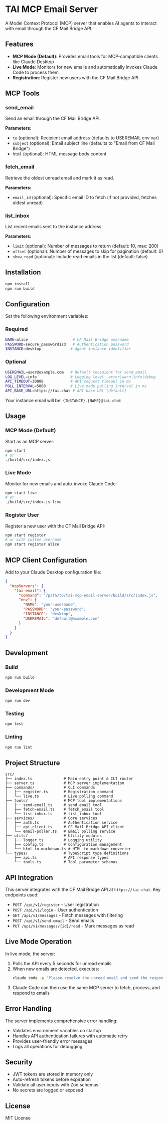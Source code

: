 # TAI MCP Email Server

A Model Context Protocol (MCP) server that enables AI agents to interact with email through the CF Mail Bridge API.

## Features

- **MCP Mode (Default)**: Provides email tools for MCP-compatible clients like Claude Desktop
- **Live Mode**: Monitors for new emails and automatically invokes Claude Code to process them
- **Registration**: Register new users with the CF Mail Bridge API

## MCP Tools

### send_email
Send an email through the CF Mail Bridge API.

**Parameters:**
- `to` (optional): Recipient email address (defaults to USEREMAIL env var)
- `subject` (optional): Email subject line (defaults to "Email from CF Mail Bridge")
- `html` (optional): HTML message body content

### fetch_email
Retrieve the oldest unread email and mark it as read.

**Parameters:**
- `email_id` (optional): Specific email ID to fetch (if not provided, fetches oldest unread)

### list_inbox
List recent emails sent to the instance address.

**Parameters:**
- `limit` (optional): Number of messages to return (default: 10, max: 200)
- `offset` (optional): Number of messages to skip for pagination (default: 0)
- `show_read` (optional): Include read emails in the list (default: false)

## Installation

```bash
npm install
npm run build
```

## Configuration

Set the following environment variables:

### Required
```bash
NAME=alice                    # CF Mail Bridge username
PASSWORD=secure_password123   # Authentication password
INSTANCE=desktop             # Agent instance identifier
```

### Optional
```bash
USEREMAIL=user@example.com   # Default recipient for send_email
LOG_LEVEL=info               # Logging level: error|warn|info|debug
API_TIMEOUT=30000            # API request timeout in ms
POLL_INTERVAL=5000           # Live mode polling interval in ms
API_BASE_URL=https://tai.chat # API base URL (default)
```

Your instance email will be: `{INSTANCE}.{NAME}@tai.chat`

## Usage

### MCP Mode (Default)
Start as an MCP server:
```bash
npm start
# or
./build/src/index.js
```

### Live Mode
Monitor for new emails and auto-invoke Claude Code:
```bash
npm start live
# or
./build/src/index.js live
```

### Register User
Register a new user with the CF Mail Bridge API:
```bash
npm start register
# or with custom username
npm start register alice
```

## MCP Client Configuration

Add to your Claude Desktop configuration file:

```json
{
  "mcpServers": {
    "tai-email": {
      "command": "/path/to/tai-mcp-email-server/build/src/index.js",
      "env": {
        "NAME": "your-username",
        "PASSWORD": "your-password", 
        "INSTANCE": "desktop",
        "USEREMAIL": "default@example.com"
      }
    }
  }
}
```

## Development

### Build
```bash
npm run build
```

### Development Mode
```bash
npm run dev
```

### Testing
```bash
npm test
```

### Linting
```bash
npm run lint
```

## Project Structure

```
src/
├── index.ts              # Main entry point & CLI router
├── server.ts             # MCP server implementation
├── commands/             # CLI commands
│   ├── register.ts       # Registration command
│   └── live.ts           # Live polling command
├── tools/                # MCP tool implementations
│   ├── send-email.ts     # send_email tool
│   ├── fetch-email.ts    # fetch_email tool
│   └── list-inbox.ts     # list_inbox tool
├── services/             # Core services
│   ├── auth.ts           # Authentication service
│   ├── api-client.ts     # CF Mail Bridge API client
│   └── email-poller.ts   # Email polling service
├── utils/                # Utility modules
│   ├── logger.ts         # Logging utility
│   ├── config.ts         # Configuration management
│   └── html-to-markdown.ts # HTML to markdown converter
└── types/                # TypeScript type definitions
    ├── api.ts            # API response types
    └── tools.ts          # Tool parameter schemas
```

## API Integration

This server integrates with the CF Mail Bridge API at `https://tai.chat`. Key endpoints used:

- `POST /api/v1/register` - User registration
- `POST /api/v1/login` - User authentication  
- `GET /api/v1/messages` - Fetch messages with filtering
- `POST /api/v1/send-email` - Send emails
- `PUT /api/v1/messages/{id}/read` - Mark messages as read

## Live Mode Operation

In live mode, the server:
1. Polls the API every 5 seconds for unread emails
2. When new emails are detected, executes:
   ```bash
   claude code -p "Please resolve the unread email and send the response back to the user after the email is resolved"
   ```
3. Claude Code can then use the same MCP server to fetch, process, and respond to emails

## Error Handling

The server implements comprehensive error handling:
- Validates environment variables on startup
- Handles API authentication failures with automatic retry
- Provides user-friendly error messages
- Logs all operations for debugging

## Security

- JWT tokens are stored in memory only
- Auto-refresh tokens before expiration
- Validate all user inputs with Zod schemas
- No secrets are logged or exposed

## License

MIT License